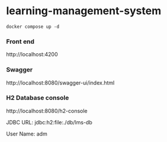# learning-management-system

```
docker compose up -d
```

### Front end
http://localhost:4200

### Swagger
http://localhost:8080/swagger-ui/index.html

### H2 Database console
http://localhost:8080/h2-console

JDBC URL: jdbc:h2:file:./db/lms-db

User Name: adm